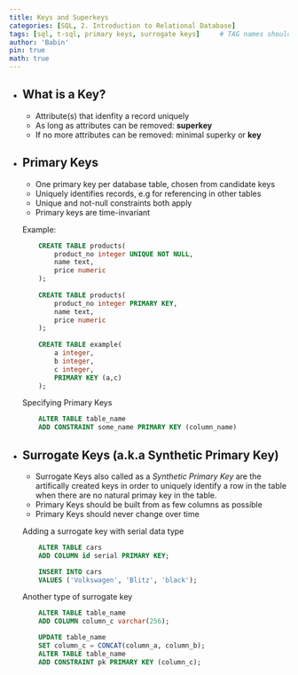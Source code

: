 ```yaml
---
title: Keys and Superkeys
categories: [SQL, 2. Introduction to Relational Database]
tags: [sql, t-sql, primary keys, surrogate keys]     # TAG names should always be lowercase
author: 'Babin'
pin: true
math: true
---
```


- ## What is a Key?
    - Attribute(s) that idenfity a record uniquely
    - As long as attributes can be removed: **superkey**
    - If no more attributes can be removed: minimal superky or **key**


- ## Primary Keys
    - One  primary key per database table, chosen from candidate keys
    - Uniquely identifies records, e.g for referencing in other tables
    - Unique and not-null constraints both apply
    - Primary keys are time-invariant

    Example: 
    ```sql
        CREATE TABLE products(
            product_no integer UNIQUE NOT NULL,
            name text,
            price numeric
        );
        
        CREATE TABLE products(
            product_no integer PRIMARY KEY,
            name text,
            price numeric
        );
        
        CREATE TABLE example(
            a integer,
            b integer,
            c integer,
            PRIMARY KEY (a,c)
        );
    ```

    Specifying Primary Keys
    ```sql
        ALTER TABLE table_name
        ADD CONSTRAINT some_name PRIMARY KEY (column_name)
    ```

- ## Surrogate Keys (a.k.a Synthetic Primary Key)
    - Surrogate Keys also called as a *Synthetic Primary Key* are the artifically created keys in order to  uniquely identify a row in the table when there are no natural primay key in the table.
    - Primary Keys should be built from as few columns as possible
    - Primary Keys should never change over time

    Adding a surrogate key with serial data type
    ```sql
        ALTER TABLE cars
        ADD COLUMN id serial PRIMARY KEY;

        INSERT INTO cars
        VALUES ('Volkswagen', 'Blitz', 'black');
    ```

    Another type of surrogate key
    ```sql
        ALTER TABLE table_name
        ADD COLUMN column_c varchar(256);

        UPDATE table_name
        SET column_c = CONCAT(column_a, column_b);
        ALTER TABLE table_name
        ADD CONSTRAINT pk PRIMARY KEY (column_c);
    ```
